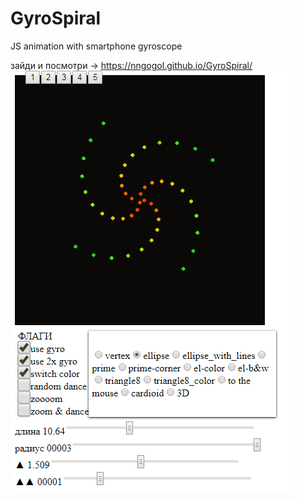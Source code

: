 # GyroSpiral
JS animation with smartphone gyroscope

зайди и посмотри -> https://nngogol.github.io/GyroSpiral/<br>
![1](https://github.com/nngogol/GyroSpiral/blob/master/141.gif)<br>
